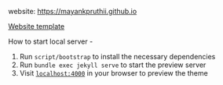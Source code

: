 website: https://mayankpruthii.github.io

[Website template](https://github.com/pages-themes/hacker/blob/master/_layouts/default.html)

How to start local server -
1. Run `script/bootstrap` to install the necessary dependencies
2. Run `bundle exec jekyll serve` to start the preview server
3. Visit [`localhost:4000`](http://localhost:4000) in your browser to preview the theme
